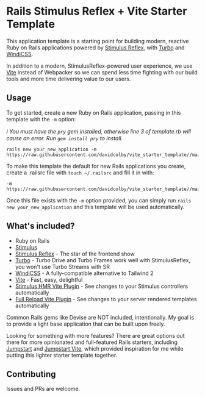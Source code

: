 # Rails Stimulus Reflex + Vite Starter Template

This application template is a starting point for building modern, reactive Ruby on Rails applications
powered by [Stimulus Reflex](https://docs.stimulusreflex.com/), with [Turbo](https://github.com/hotwired/turbo-rails) and [WindiCSS](https://windicss.org/).

In addition to a modern, StimulusReflex-powered user experience, we use [Vite](https://vite-ruby.netlify.app/) instead of Webpacker so we can spend less time fighting with our build tools and more time delivering value to our users.

## Usage
To get started, create a new Ruby on Rails application, passing in this template with the `-m` option:

_ℹ️ You must have the `pry` gem installed, otherwise line 3 of template.rb will cause an error. Run `gem install pry` to install._
```
rails new your_new_application -m https://raw.githubusercontent.com/davidcolby/vite_starter_template//main/template.rb
```

To make this template the default for new Rails applications you create, create a .railsrc file with `touch ~/.railsrc` and fill it in with:
```
-m https://raw.githubusercontent.com/davidcolby/vite_starter_template//main/template.rb
```

Once this file exists with the `-m` option provided, you can simply run `rails new your_new_application` and this template will be used automatically.

## What's included?
* Ruby on Rails
* [Stimulus](https://stimulus.hotwired.dev/)
* [Stimulus Reflex](https://docs.stimulusreflex.com/) - The star of the frontend show
* [Turbo](https://github.com/hotwired/turbo-rails) - Turbo Drive and Turbo Frames work well with StimulusReflex, you won't use Turbo Streams with SR
* [WindiCSS](https://windicss.org/) - A fully-compatible alternative to Tailwind 2
* [Vite](https://vite-ruby.netlify.app/) - Fast, easy, delightful
* [Stimulus HMR Vite Plugin](https://github.com/ElMassimo/vite-plugin-stimulus-hmr) - See changes to your Stimulus controllers automatically
* [Full Reload Vite Plugin](https://github.com/ElMassimo/vite-plugin-full-reload) - See changes to your server rendered templates automatically

Common Rails gems like Devise are NOT included, intentionally. My goal is to provide a light base application that can be built upon freely.

Looking for something with more features? There are great options out there for more opinionated and full-featured Rails starters, including [Jumpstart](https://github.com/excid3/jumpstart) and [Jumpstart Vite](https://github.com/ElMassimo/jumpstart-vite), which provided inspiration for me while putting this lighter starter template together.

## Contributing
Issues and PRs are welcome.


